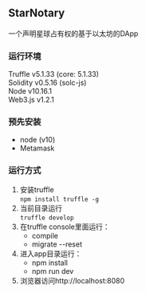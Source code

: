 ## StarNotary
一个声明星球占有权的基于以太坊的DApp
### 运行环境
Truffle v5.1.33 (core: 5.1.33)  
Solidity v0.5.16 (solc-js)  
Node v10.16.1  
Web3.js v1.2.1  
### 预先安装
- node (v10)
- Metamask
### 运行方式
1. 安装truffle  
`npm install truffle -g`
2. 当前目录运行  
`truffle develop`
3. 在truffle console里面运行：
   - compile
   - migrate --reset
4. 进入app目录运行：
   - npm install
   - npm run dev
5. 浏览器访问http://localhost:8080